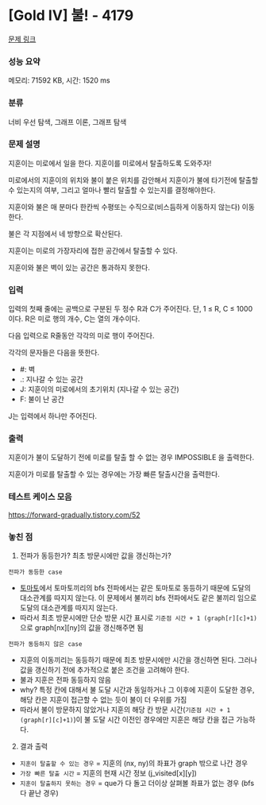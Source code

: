 # [Gold IV] 불! - 4179 

[문제 링크](https://www.acmicpc.net/problem/4179) 

### 성능 요약

메모리: 71592 KB, 시간: 1520 ms

### 분류

너비 우선 탐색, 그래프 이론, 그래프 탐색

### 문제 설명

<p>지훈이는 미로에서 일을 한다. 지훈이를 미로에서 탈출하도록 도와주자!</p>

<p>미로에서의 지훈이의 위치와 불이 붙은 위치를 감안해서 지훈이가 불에 타기전에 탈출할 수 있는지의 여부, 그리고 얼마나 빨리 탈출할 수 있는지를 결정해야한다.</p>

<p>지훈이와 불은 매 분마다 한칸씩 수평또는 수직으로(비스듬하게 이동하지 않는다)  이동한다. </p>

<p>불은 각 지점에서 네 방향으로 확산된다. </p>

<p>지훈이는 미로의 가장자리에 접한 공간에서 탈출할 수 있다. </p>

<p>지훈이와 불은 벽이 있는 공간은 통과하지 못한다.</p>

### 입력 

 <p>입력의 첫째 줄에는 공백으로 구분된 두 정수 R과 C가 주어진다. 단, 1 ≤ R, C ≤ 1000 이다. R은 미로 행의 개수, C는 열의 개수이다.</p>

<p>다음 입력으로 R줄동안 각각의 미로 행이 주어진다.</p>

<p> 각각의 문자들은 다음을 뜻한다.</p>

<ul>
	<li>#: 벽</li>
	<li>.: 지나갈 수 있는 공간</li>
	<li>J: 지훈이의 미로에서의 초기위치 (지나갈 수 있는 공간)</li>
	<li>F: 불이 난 공간</li>
</ul>

<p>J는 입력에서 하나만 주어진다.</p>

### 출력 

 <p>지훈이가 불이 도달하기 전에 미로를 탈출 할 수 없는 경우 IMPOSSIBLE 을 출력한다.</p>
 <p>지훈이가 미로를 탈출할 수 있는 경우에는 가장 빠른 탈출시간을 출력한다. </p>

 ### 테스트 케이스 모음
 https://forward-gradually.tistory.com/52

 ### 놓친 점
 1. 전파가 동등한가? 최초 방문시에만 값을 갱신하는가?

`전파가 동등한 case`
* [토마토](https://github.com/JangAyeon/Algorithm/tree/master/%EB%B0%B1%EC%A4%80/Gold/7576.%E2%80%85%ED%86%A0%EB%A7%88%ED%86%A0)에서 토마토끼리의 bfs 전파에서는 같은 토마토로 동등하기 때문에 도달의 대소관계를 따지지 않는다. 이 문제에서 불끼리 bfs 전파에서도 같은 불끼리 임으로 도달의 대소관계를 따지지 않는다.
* 따라서 최초 방문시에만 단순 방문 시간 표시로 `기준점 시간 + 1 (graph[r][c]+1)`으로 graph[nx][ny]의 값을 갱신해주면 됨
  
`전파가 동등하지 않은 case`
* 지훈의 이동끼리는 동등하기 때문에 최초 방문시에만 시간을 갱신하면 된다. 그러나 값을 갱신하기 전에 추가적으로 붙은 조건을 고려해야 한다.
* 불과 지훈은 전파 동등하지 않음
* why? 특정 칸에 대해서 불 도달 시간과 동일하거나 그 이후에 지훈이 도달한 경우, 해당 칸은 지훈이 접근할 수 없는 듯이 불이 더 우위를 가짐
* 따라서 불이 방문하지 않았거나 지훈의 해당 칸 방문 시간(`기준점 시간 + 1 (graph[r][c]+1)`)이 불 도달 시간 이전인 경우에만 지훈은 해당 칸을 접근 가능하다.

2. 결과 출력

* `지훈이 탈출할 수 있는 경우` = 지훈의 (nx, ny)의 좌표가 graph 밖으로 나간 경우
* `가장 빠른 탈출 시간` = 지훈의 현재 시간 정보 (j_visited[x][y])
* `지훈이 탈출하지 못하는 경우` =  que가 다 돌고 더이상 살펴볼 좌표가 없는 경우 (bfs 다 끝난 경우)
